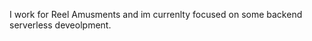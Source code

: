 

I work for Reel Amusments and im currenlty focused on some backend serverless deveolpment. 
<!---
johnathanhawn/johnathanhawn is a ✨ special ✨ repository because its `README.md` (this file) appears on your GitHub profile.
You can click the Preview link to take a look at your changes.
--->

